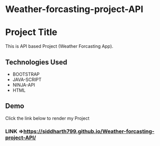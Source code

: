 # Weather-forcasting-project-API

# Project Title


This is API based Project (Weather Forcasting App).
 


## Technologies Used
- BOOTSTRAP
- JAVA-SCRIPT
- NINJA-API
- HTML

## Demo

Click the link below to render my Project
### LINK =>https://siddharth799.github.io/Weather-forcasting-project-API/

